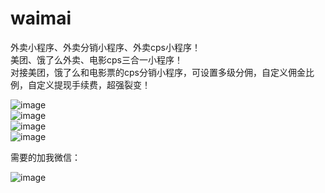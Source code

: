 # waimai
外卖小程序、外卖分销小程序、外卖cps小程序！  
美团、饿了么外卖、电影cps三合一小程序！  
对接美团，饿了么和电影票的cps分销小程序，可设置多级分佣，自定义佣金比例，自定义提现手续费，超强裂变！
  
![image](https://s3.ax1x.com/2021/01/20/sfEZ0f.jpg)  
![image](https://s3.ax1x.com/2021/01/20/sfEe78.jpg)  
![image](https://s3.ax1x.com/2021/01/20/sfEnAS.jpg)  
![image](https://s3.ax1x.com/2021/01/20/sfEVnP.jpg)  


需要的加我微信：
  
![image](https://s3.ax1x.com/2021/01/20/sfE2ND.jpg)
